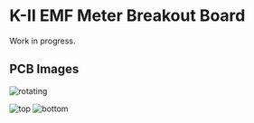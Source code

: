 # K-II EMF Meter Breakout Board

Work in progress.

## PCB Images

![rotating](https://ndoo.github.io/k2-emf-meter-breakout/rotating.gif)

![top](https://ndoo.github.io/k2-emf-meter-breakout/top.png)
![bottom](https://ndoo.github.io/k2-emf-meter-breakout/bottom.png)
